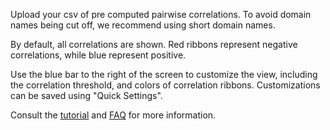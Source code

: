 Upload your csv of pre computed pairwise correlations. To avoid domain names being cut off, we recommend using short domain names. 

By default, all correlations are shown. Red ribbons represent negative correlations, while blue represent positive. 

Use the blue bar to the right of the screen to customize the view, including the correlation threshold, and colors of correlation ribbons. Customizations can be saved using "Quick Settings".

Consult the [tutorial](#/tutorial) and [FAQ](#/faq) for more information.
